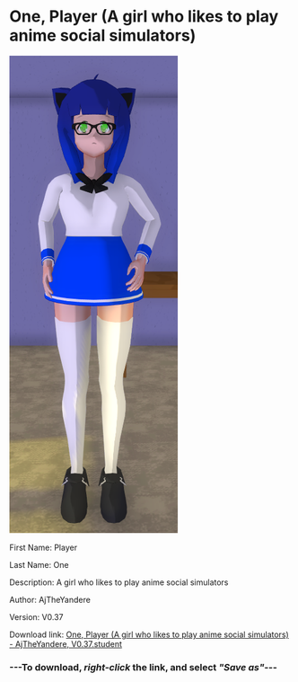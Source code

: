 # One, Player (A girl who likes to play anime social simulators)

<img src = "https://raw.githubusercontent.com/Arbiter1223/Daigaku-Gurashi-Custom-Students/master/Students/Files/One%2C%20Player%20(A%20girl%20who%20likes%20to%20play%20anime%20social%20simulators).png">

First Name: Player

Last Name: One

Description: A girl who likes to play anime social simulators

Author: AjTheYandere

Version: V0.37

Download link: <a href="https://raw.githubusercontent.com/Arbiter1223/Daigaku-Gurashi-Custom-Students/master/Students/Files/One%2C%20Player%20(A%20girl%20who%20likes%20to%20play%20anime%20social%20simulators)%20-%20AjTheYandere%2C%20V0.37.student">One, Player (A girl who likes to play anime social simulators) - AjTheYandere, V0.37.student</a>

### ---**To download, _right-click_ the link, and select _"Save as"_**---
